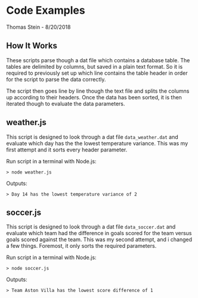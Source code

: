 # Code Examples

Thomas Stein - 8/20/2018


## How It Works

These scripts parse though a dat file which contains a database table. The tables are delimited by columns, but saved in a plain text format. So it is required to previously set up which line contains the table header in order for the script to parse the data correctly.

The script then goes line by line though the text file and splits the columns up according to their headers. Once the data has been sorted, it is then iterated though to evaluate the data parameters.


## weather.js

This script is designed to look through a dat file ```data_weather.dat``` and evaluate which day has the the lowest temperature variance.  This was my first attempt and it sorts every header parameter.

Run script in a terminal with Node.js:

	> node weather.js

Outputs:

	> Day 14 has the lowest temperature variance of 2


## soccer.js

This script is designed to look through a dat file ```data_soccer.dat``` and evaluate which team had the difference in goals scored for the team versus goals scored against the team. This was my second attempt, and i changed a few things. Foremost, it only sorts the required parameters.

Run script in a terminal with Node.js:

	> node soccer.js

Outputs:

	> Team Aston Villa has the lowest score difference of 1


